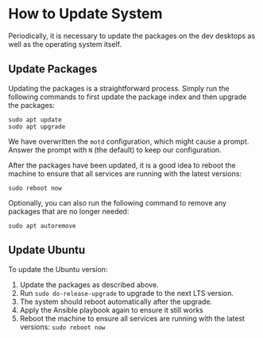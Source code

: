 # How to Update System

Periodically, it is necessary to update the packages on the dev desktops as well
as the operating system itself.

## Update Packages

Updating the packages is a straightforward process. Simply run the following
commands to first update the package index and then upgrade the packages:

```shell
sudo apt update
sudo apt upgrade
```

We have overwritten the `motd` configuration, which might cause a prompt. Answer
the prompt with `N` (the default) to keep our configuration.

After the packages have been updated, it is a good idea to reboot the machine to
ensure that all services are running with the latest versions:

```shell
sudo reboot now
```

Optionally, you can also run the following command to remove any packages that
are no longer needed:

```shell
sudo apt autoremove
```

## Update Ubuntu

To update the Ubuntu version:

1. Update the packages as described above.
2. Run `sudo do-release-upgrade` to upgrade to the next LTS version.
3. The system should reboot automatically after the upgrade.
4. Apply the Ansible playbook again to ensure it still works
5. Reboot the machine to ensure all services are running with the latest
   versions: `sudo reboot now`
